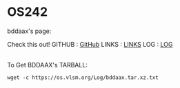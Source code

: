 ---
---

# OS242 

bddaax's page:

Check this out!
GITHUB : [GitHub](https://github.com/bddaax/os242/)
LINKS : [LINKS](https://github.com/bddaax/os242/blob/master/links.md)
LOG : [LOG](https://bddaax.github.io/os242/TXT/mylog.txt)


<br>
To Get BDDAAX's TARBALL:

```
wget -c https://os.vlsm.org/Log/bddaax.tar.xz.txt

```




